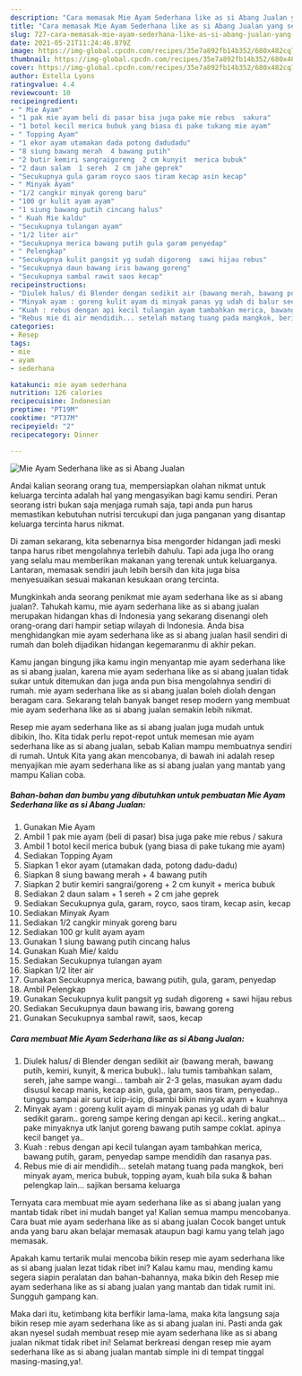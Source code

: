 ```yaml
---
description: "Cara memasak Mie Ayam Sederhana like as si Abang Jualan yang sedap Untuk Jualan"
title: "Cara memasak Mie Ayam Sederhana like as si Abang Jualan yang sedap Untuk Jualan"
slug: 727-cara-memasak-mie-ayam-sederhana-like-as-si-abang-jualan-yang-sedap-untuk-jualan
date: 2021-05-21T11:24:46.879Z
image: https://img-global.cpcdn.com/recipes/35e7a892fb14b352/680x482cq70/mie-ayam-sederhana-like-as-si-abang-jualan-foto-resep-utama.jpg
thumbnail: https://img-global.cpcdn.com/recipes/35e7a892fb14b352/680x482cq70/mie-ayam-sederhana-like-as-si-abang-jualan-foto-resep-utama.jpg
cover: https://img-global.cpcdn.com/recipes/35e7a892fb14b352/680x482cq70/mie-ayam-sederhana-like-as-si-abang-jualan-foto-resep-utama.jpg
author: Estella Lyons
ratingvalue: 4.4
reviewcount: 10
recipeingredient:
- " Mie Ayam"
- "1 pak mie ayam beli di pasar bisa juga pake mie rebus  sakura"
- "1 botol kecil merica bubuk yang biasa di pake tukang mie ayam"
- " Topping Ayam"
- "1 ekor ayam utamakan dada potong dadudadu"
- "8 siung bawang merah  4 bawang putih"
- "2 butir kemiri sangraigoreng  2 cm kunyit  merica bubuk"
- "2 daun salam  1 sereh  2 cm jahe geprek"
- "Secukupnya gula garam royco saos tiram kecap asin kecap"
- " Minyak Ayam"
- "1/2 cangkir minyak goreng baru"
- "100 gr kulit ayam ayam"
- "1 siung bawang putih cincang halus"
- " Kuah Mie kaldu"
- "Secukupnya tulangan ayam"
- "1/2 liter air"
- "Secukupnya merica bawang putih gula garam penyedap"
- " Pelengkap"
- "Secukupnya kulit pangsit yg sudah digoreng  sawi hijau rebus"
- "Secukupnya daun bawang iris bawang goreng"
- "Secukupnya sambal rawit saos kecap"
recipeinstructions:
- "Diulek halus/ di Blender dengan sedikit air (bawang merah, bawang putih, kemiri, kunyit, &amp; merica bubuk).. lalu tumis tambahkan salam, sereh, jahe sampe wangi... tambah air 2-3 gelas, masukan ayam dadu disusul kecap manis, kecap asin, gula, garam, saos tiram, penyedap.. tunggu sampai air surut icip-icip, disambi bikin minyak ayam + kuahnya"
- "Minyak ayam : goreng kulit ayam di minyak panas yg udah di balur sedikit garam.. goreng sampe kering dengan api kecil.. kering angkat... pake minyaknya utk lanjut goreng bawang putih sampe coklat. apinya kecil banget ya.."
- "Kuah : rebus dengan api kecil tulangan ayam tambahkan merica, bawang putih, garam, penyedap sampe mendidih dan rasanya pas."
- "Rebus mie di air mendidih... setelah matang tuang pada mangkok, beri minyak ayam, merica bubuk, topping ayam, kuah bila suka &amp; bahan pelengkap lain... sajikan bersama keluarga"
categories:
- Resep
tags:
- mie
- ayam
- sederhana

katakunci: mie ayam sederhana 
nutrition: 126 calories
recipecuisine: Indonesian
preptime: "PT19M"
cooktime: "PT37M"
recipeyield: "2"
recipecategory: Dinner

---
```



![Mie Ayam Sederhana like as si Abang Jualan](https://img-global.cpcdn.com/recipes/35e7a892fb14b352/680x482cq70/mie-ayam-sederhana-like-as-si-abang-jualan-foto-resep-utama.jpg)

Andai kalian seorang orang tua, mempersiapkan olahan nikmat untuk keluarga tercinta adalah hal yang mengasyikan bagi kamu sendiri. Peran seorang istri bukan saja menjaga rumah saja, tapi anda pun harus memastikan kebutuhan nutrisi tercukupi dan juga panganan yang disantap keluarga tercinta harus nikmat.

Di zaman  sekarang, kita sebenarnya bisa mengorder hidangan jadi meski tanpa harus ribet mengolahnya terlebih dahulu. Tapi ada juga lho orang yang selalu mau memberikan makanan yang terenak untuk keluarganya. Lantaran, memasak sendiri jauh lebih bersih dan kita juga bisa menyesuaikan sesuai makanan kesukaan orang tercinta. 



Mungkinkah anda seorang penikmat mie ayam sederhana like as si abang jualan?. Tahukah kamu, mie ayam sederhana like as si abang jualan merupakan hidangan khas di Indonesia yang sekarang disenangi oleh orang-orang dari hampir setiap wilayah di Indonesia. Anda bisa menghidangkan mie ayam sederhana like as si abang jualan hasil sendiri di rumah dan boleh dijadikan hidangan kegemaranmu di akhir pekan.

Kamu jangan bingung jika kamu ingin menyantap mie ayam sederhana like as si abang jualan, karena mie ayam sederhana like as si abang jualan tidak sukar untuk ditemukan dan juga anda pun bisa mengolahnya sendiri di rumah. mie ayam sederhana like as si abang jualan boleh diolah dengan beragam cara. Sekarang telah banyak banget resep modern yang membuat mie ayam sederhana like as si abang jualan semakin lebih nikmat.

Resep mie ayam sederhana like as si abang jualan juga mudah untuk dibikin, lho. Kita tidak perlu repot-repot untuk memesan mie ayam sederhana like as si abang jualan, sebab Kalian mampu membuatnya sendiri di rumah. Untuk Kita yang akan mencobanya, di bawah ini adalah resep menyajikan mie ayam sederhana like as si abang jualan yang mantab yang mampu Kalian coba.

<!--inarticleads1-->

##### Bahan-bahan dan bumbu yang dibutuhkan untuk pembuatan Mie Ayam Sederhana like as si Abang Jualan:

1. Gunakan  Mie Ayam
1. Ambil 1 pak mie ayam (beli di pasar) bisa juga pake mie rebus / sakura
1. Ambil 1 botol kecil merica bubuk (yang biasa di pake tukang mie ayam)
1. Sediakan  Topping Ayam
1. Siapkan 1 ekor ayam (utamakan dada, potong dadu-dadu)
1. Siapkan 8 siung bawang merah + 4 bawang putih
1. Siapkan 2 butir kemiri sangrai/goreng + 2 cm kunyit + merica bubuk
1. Sediakan 2 daun salam + 1 sereh + 2 cm jahe geprek
1. Sediakan Secukupnya gula, garam, royco, saos tiram, kecap asin, kecap
1. Sediakan  Minyak Ayam
1. Sediakan 1/2 cangkir minyak goreng baru
1. Sediakan 100 gr kulit ayam ayam
1. Gunakan 1 siung bawang putih cincang halus
1. Gunakan  Kuah Mie/ kaldu
1. Sediakan Secukupnya tulangan ayam
1. Siapkan 1/2 liter air
1. Gunakan Secukupnya merica, bawang putih, gula, garam, penyedap
1. Ambil  Pelengkap
1. Gunakan Secukupnya kulit pangsit yg sudah digoreng + sawi hijau rebus
1. Sediakan Secukupnya daun bawang iris, bawang goreng
1. Gunakan Secukupnya sambal rawit, saos, kecap




<!--inarticleads2-->

##### Cara membuat Mie Ayam Sederhana like as si Abang Jualan:

1. Diulek halus/ di Blender dengan sedikit air (bawang merah, bawang putih, kemiri, kunyit, &amp; merica bubuk).. lalu tumis tambahkan salam, sereh, jahe sampe wangi... tambah air 2-3 gelas, masukan ayam dadu disusul kecap manis, kecap asin, gula, garam, saos tiram, penyedap.. tunggu sampai air surut icip-icip, disambi bikin minyak ayam + kuahnya
1. Minyak ayam : goreng kulit ayam di minyak panas yg udah di balur sedikit garam.. goreng sampe kering dengan api kecil.. kering angkat... pake minyaknya utk lanjut goreng bawang putih sampe coklat. apinya kecil banget ya..
1. Kuah : rebus dengan api kecil tulangan ayam tambahkan merica, bawang putih, garam, penyedap sampe mendidih dan rasanya pas.
1. Rebus mie di air mendidih... setelah matang tuang pada mangkok, beri minyak ayam, merica bubuk, topping ayam, kuah bila suka &amp; bahan pelengkap lain... sajikan bersama keluarga




Ternyata cara membuat mie ayam sederhana like as si abang jualan yang mantab tidak ribet ini mudah banget ya! Kalian semua mampu mencobanya. Cara buat mie ayam sederhana like as si abang jualan Cocok banget untuk anda yang baru akan belajar memasak ataupun bagi kamu yang telah jago memasak.

Apakah kamu tertarik mulai mencoba bikin resep mie ayam sederhana like as si abang jualan lezat tidak ribet ini? Kalau kamu mau, mending kamu segera siapin peralatan dan bahan-bahannya, maka bikin deh Resep mie ayam sederhana like as si abang jualan yang mantab dan tidak rumit ini. Sungguh gampang kan. 

Maka dari itu, ketimbang kita berfikir lama-lama, maka kita langsung saja bikin resep mie ayam sederhana like as si abang jualan ini. Pasti anda gak akan nyesel sudah membuat resep mie ayam sederhana like as si abang jualan nikmat tidak ribet ini! Selamat berkreasi dengan resep mie ayam sederhana like as si abang jualan mantab simple ini di tempat tinggal masing-masing,ya!.

